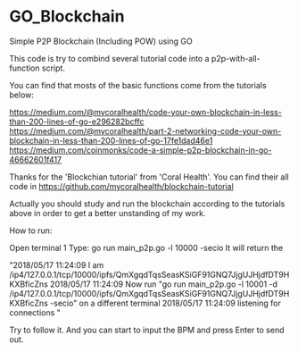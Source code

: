 # GO_Blockchain
Simple P2P Blockchain (Including POW) using GO

This code is try to combind several tutorial code into a p2p-with-all-function script.

You can find that mosts of the basic functions come from the tutorials below:

https://medium.com/@mycoralhealth/code-your-own-blockchain-in-less-than-200-lines-of-go-e296282bcffc
https://medium.com/@mycoralhealth/part-2-networking-code-your-own-blockchain-in-less-than-200-lines-of-go-17fe1dad46e1
https://medium.com/coinmonks/code-a-simple-p2p-blockchain-in-go-46662601f417

Thanks for the 'Blockchian tutorial' from 'Coral Health'.
You can find their all code in 
https://github.com/mycoralhealth/blockchain-tutorial 

Actually you should study and run the blockchain according to the tutorials above in order to get a better unstanding of my work. 


How to run:

Open terminal 1
Type: go run main_p2p.go -l 10000 -secio 
It will return the 

"2018/05/17 11:24:09 I am /ip4/127.0.0.1/tcp/10000/ipfs/QmXgqdTqsSeasKSiGF91GNQ7JjgUJHjdfDT9HKXBficZns
2018/05/17 11:24:09 Now run "go run main_p2p.go -l 10001 -d /ip4/127.0.0.1/tcp/10000/ipfs/QmXgqdTqsSeasKSiGF91GNQ7JjgUJHjdfDT9HKXBficZns -secio" on a different terminal
2018/05/17 11:24:09 listening for connections
"

Try to follow it.
And you can start to input the BPM and press Enter to send out.
